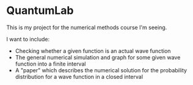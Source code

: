 # QuantumLab
This is my project for the numerical methods course I'm seeing.

I want to include:
- Checking whether a given function is an actual wave function
- The general numerical simulation and graph for some given wave function into a finite interval
- A "paper" which describes the numerical solution for the probability distribution for a wave function in a closed interval
